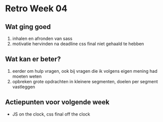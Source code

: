# Retro Week 04

## Wat ging goed
1. inhalen en afronden van sass
2. motivatie hervinden na deadline css final niet gehaald te hebben

## Wat kan er beter?
1. eerder om hulp vragen, ook bij vragen die ik volgens eigen mening had moeten weten
2. opbreken grote opdrachten in kleinere segmenten, doelen per segment vastleggen

## Actiepunten voor volgende week
* JS on the clock, css final off the clock